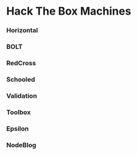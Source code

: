 # Hack The Box Machines

### Horizontal

### BOLT

### RedCross

### Schooled

### Validation

### Toolbox

### Epsilon

### NodeBlog

